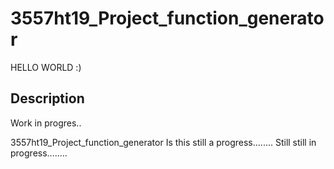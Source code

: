 # 3557ht19_Project_function_generator
HELLO WORLD :)

## Description
Work in progres..

3557ht19_Project_function_generator
Is this still a progress........
Still still in progress........